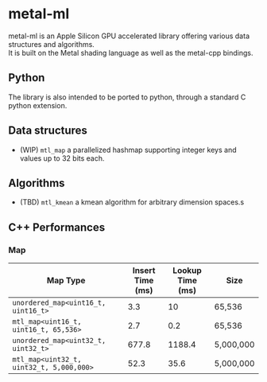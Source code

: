 # metal-ml
metal-ml is an Apple Silicon GPU accelerated library offering various data structures and algorithms.  
It is built on the Metal shading language as well as the metal-cpp bindings.

## Python
The library is also intended to be ported to python, through a standard C python extension.

## Data structures
- (WIP) `mtl_map` a parallelized hashmap supporting integer keys and values up to 32 bits each.

## Algorithms
- (TBD) `mtl_kmean` a kmean algorithm for arbitrary dimension spaces.s


## C++ Performances

### Map
| Map Type                                 | Insert Time (ms) | Lookup Time (ms) | Size      |
| ---------------------------------------- | ---------------- | ---------------- | --------- |
| `unordered_map<uint16_t, uint16_t>`      | 3.3              | 10               | 65,536    |
| `mtl_map<uint16_t, uint16_t, 65,536>`    | 2.7              | 0.2              | 65,536    |
| `unordered_map<uint32_t, uint32_t>`      | 677.8            | 1188.4           | 5,000,000 |
| `mtl_map<uint32_t, uint32_t, 5,000,000>` | 52.3             | 35.6             | 5,000,000 |
